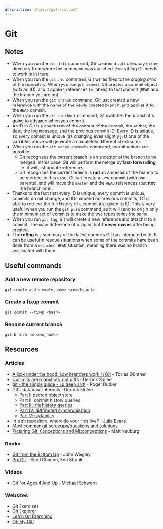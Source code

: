 ```yaml
---
description: https://git-scm.com/
---
```


# Git

## Notes

* When you run the `git init` command, Git creates a `.git` directory in the directory from where the command was launched. Everything Git needs to work is in there.
* When you run the `git add` command, Git writes files to the _staging area_ of the repository. When you run `git commit`, Git creates a commit object (with an ID), and it applies references (= labels) to that commit (`HEAD` and the branch you are on).
* When you run the `git branch` command, Git just created a new reference with the name of the newly created branch, and applies it to the `HEAD` commit.
* When you run the `git checkout` command, Git switches the branch it's going to advance when you commit.
* An ID in Git is a checksum of the content of the commit, the author, the date, the log message, and the previous commit ID. Every ID is unique, so every commit is unique (as changing even slightly just one of the variables above will generate a completely different checksum).
* When you run the `git merge <branch>` command, two situations are possible:
  * Git recognises the current branch is an ancestor of the branch to be merged: in this case, Git will perform the merge by **fast-forwarding**, i.e. it will just update references;
  * Git recognises the current branch is **not** an ancestor of the branch to be merged: in this case, Git will create a new commit (with two parents), and will move the `master` and the `HEAD` references (but **not** the branch one).
* Thanks to the fact that every ID is unique, every commit is unique, commits do not change, and IDs depend on previous commits, Git is able to retrieve the full history of a commit just given its ID. This is very useful when you run the `git push` command, as it will send to origin only the minimum set of commits to make the two repositories the same.
* When you run `git tag`, Git will create a new reference and attach it to a commit. The main difference of a tag is that it **never moves** after being created.
* The **reflog** is a summary of the latest commits Git has interacted with. It can be useful in rescue situations when some of the commits have been done from a `detached HEAD` situation, meaning there was no branch associated with them.

## Useful commands

### Add a new remote repository

`git remote add <remote_name> <remote_url>`

### Create a fixup commit

`git commit --fixup <hash>`

### Rename current branch

`git branch -m <new_name>`

## Resources

### Articles

* [A look under the hood: how branches work in Git](https://stackoverflow.blog/2021/04/05/a-look-under-the-hood-how-branches-work-in-git/) - Tobias Günther
* [Commits are snapshots, not diffs](https://github.blog/2020-12-17-commits-are-snapshots-not-diffs/) - Derrick Stolee
* [git - the simple guide - no deep shit!](https://rogerdudler.github.io/git-guide/) - Roger Dudler
* Git's database internals - Derrick Stolee
  * [Part I: packed object store](https://github.blog/2022-08-29-gits-database-internals-i-packed-object-store/)
  * [Part II: commit history queries](https://github.blog/2022-08-30-gits-database-internals-ii-commit-history-queries/)
  * [Part III: file history queries](https://github.blog/2022-08-31-gits-database-internals-iii-file-history-queries/)
  * [Part IV: distributed synchronization](https://github.blog/2022-09-01-gits-database-internals-iv-distributed-synchronization/)
  * [Part V: scalability](https://github.blog/2022-09-02-gits-database-internals-v-scalability/)
* [In a git repository, where do your files live?](https://jvns.ca/blog/2023/09/14/in-a-git-repository--where-do-your-files-live-/) - Julia Evans
* [Most common git screwups/questions and solutions](https://41j.com/blog/2015/02/common-git-screwupsquestions-solutions/)
* [Picturing Git: Conceptions and Misconceptions](https://www.biteinteractive.com/picturing-git-conceptions-and-misconceptions/) - Matt Neuburg

### Books

* [Git from the Bottom Up](https://jwiegley.github.io/git-from-the-bottom-up/) - John Wiegley
* [Pro Git](https://git-scm.com/book/en/v2) - Scott Chacon, Ben Straub

### Videos

* [Git For Ages 4 And Up](https://www.youtube.com/watch?v=1ffBJ4sVUb4) - Michael Schwern

### Websites

* [Git Exercises](https://gitexercises.fracz.com/)
* [Git Explorer](https://gitexplorer.com/)
* [Learn Git Branching](https://learngitbranching.js.org/)
* [Oh My Git!](https://ohmygit.org/)
